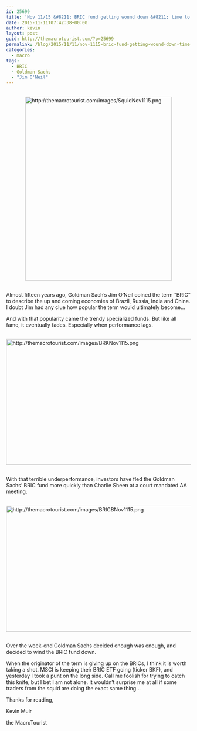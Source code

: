 ```yaml
---
id: 25699
title: 'Nov 11/15 &#8211; BRIC fund getting wound down &#8211; time to buy?'
date: 2015-11-11T07:42:38+00:00
author: kevin
layout: post
guid: http://themacrotourist.com/?p=25699
permalink: /blog/2015/11/11/nov-1115-bric-fund-getting-wound-down-time-to-buy/
categories:
  - macro
tags:
  - BRIC
  - Goldman Sachs
  - "Jim O'Neil"
---
```


  <img src="http://themacrotourist.com/images/SquidNov1115.png" style="margin:30px auto;display:block;" alt="http://themacrotourist.com/images/SquidNov1115.png" width="400" height="500">

Almost fifteen years ago, Goldman Sach&#8217;s Jim O&#8217;Neil coined the term &#8220;BRIC&#8221; to describe the up and coming economies of Brazil, Russia, India and China. I doubt Jim had any clue how popular the term would ultimately become&#8230;

And with that popularity came the trendy specialized funds. But like all fame, it eventually fades. Especially when performance lags.


  <img src="http://themacrotourist.com/images/BRKNov1115.png" style="margin:30px auto;display:block;" alt="http://themacrotourist.com/images/BRKNov1115.png" width="600" height="342">

With that terrible underperformance, investors have fled the Goldman Sachs&#8217; BRIC fund more quickly than Charlie Sheen at a court mandated AA meeting.


  <img src="http://themacrotourist.com/images/BRICBNov1115.png" style="margin:30px auto;display:block;" alt="http://themacrotourist.com/images/BRICBNov1115.png" width="600" height="342">

Over the week-end Goldman Sachs decided enough was enough, and decided to wind the BRIC fund down.

When the originator of the term is giving up on the BRICs, I think it is worth taking a shot. MSCI is keeping their BRIC ETF going (ticker BKF), and yesterday I took a punt on the long side. Call me foolish for trying to catch this knife, but I bet I am not alone. It wouldn&#8217;t surprise me at all if some traders from the squid are doing the exact same thing&#8230;

Thanks for reading,
  
Kevin Muir
  
the MacroTourist